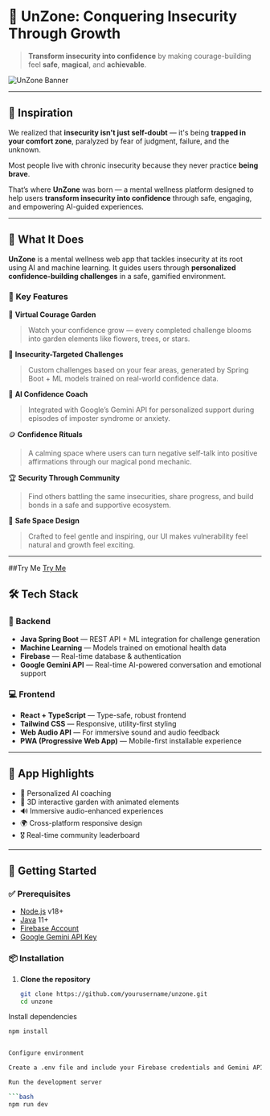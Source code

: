 # 🌱 UnZone: Conquering Insecurity Through Growth

> **Transform insecurity into confidence** by making courage-building feel **safe**, **magical**, and **achievable**.

![UnZone Banner](https://img.shields.io/badge/UnZone-Mental_Wellness_Platform-46A094?style=for-the-badge&logo=react)

---

## 🚀 Inspiration

We realized that **insecurity isn't just self-doubt** — it's being **trapped in your comfort zone**, paralyzed by fear of judgment, failure, and the unknown.

Most people live with chronic insecurity because they never practice **being brave**.

That’s where **UnZone** was born — a mental wellness platform designed to help users **transform insecurity into confidence** through safe, engaging, and empowering AI-guided experiences.

---

## 🤖 What It Does

**UnZone** is a mental wellness web app that tackles insecurity at its root using AI and machine learning. It guides users through **personalized confidence-building challenges** in a safe, gamified environment.

### 🔑 Key Features

🌿 **Virtual Courage Garden**  
> Watch your confidence grow — every completed challenge blooms into garden elements like flowers, trees, or stars.

🎯 **Insecurity-Targeted Challenges**  
> Custom challenges based on your fear areas, generated by Spring Boot + ML models trained on real-world confidence data.

🤖 **AI Confidence Coach**  
> Integrated with Google’s Gemini API for personalized support during episodes of imposter syndrome or anxiety.

🪙 **Confidence Rituals**  
> A calming space where users can turn negative self-talk into positive affirmations through our magical pond mechanic.

🏆 **Security Through Community**  
> Find others battling the same insecurities, share progress, and build bonds in a safe and supportive ecosystem.

📱 **Safe Space Design**  
> Crafted to feel gentle and inspiring, our UI makes vulnerability feel natural and growth feel exciting.

---
##Try Me
[Try Me](https://unzone.replit.app/)


## 🛠 Tech Stack

### 🔧 Backend
- **Java Spring Boot** — REST API + ML integration for challenge generation  
- **Machine Learning** — Models trained on emotional health data  
- **Firebase** — Real-time database & authentication  
- **Google Gemini API** — Real-time AI-powered conversation and emotional support  

### 💻 Frontend
- **React + TypeScript** — Type-safe, robust frontend  
- **Tailwind CSS** — Responsive, utility-first styling  
- **Web Audio API** — For immersive sound and audio feedback  
- **PWA (Progressive Web App)** — Mobile-first installable experience  

---

## 🌟 App Highlights

- 🧠 Personalized AI coaching  
- 🌱 3D interactive garden with animated elements  
- 🔊 Immersive audio-enhanced experiences  
- 🌍 Cross-platform responsive design  
- 🎖 Real-time community leaderboard  

---

## 🧪 Getting Started

### ✅ Prerequisites

- [Node.js](https://nodejs.org/) v18+
- [Java](https://www.oracle.com/java/technologies/javase/jdk11-archive-downloads.html) 11+
- [Firebase Account](https://firebase.google.com/)
- [Google Gemini API Key](https://aistudio.google.com/app)


### 📦 Installation

1. **Clone the repository**
   ```bash
   git clone https://github.com/yourusername/unzone.git
   cd unzone
Install dependencies


   ```bash
   npm install


Configure environment

Create a .env file and include your Firebase credentials and Gemini API key.

Run the development server

  ```bash
  npm run dev
